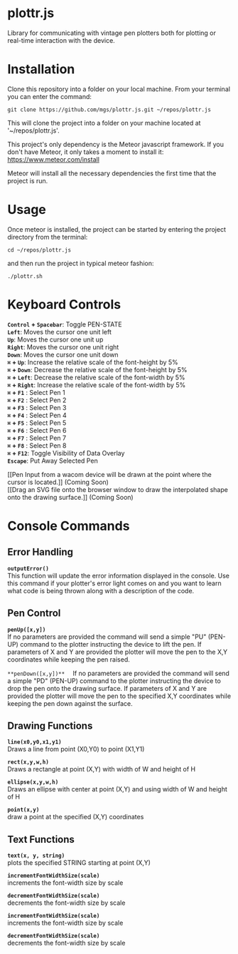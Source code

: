# plottr.js
Library for communicating with vintage pen plotters both for plotting or real-time interaction with the device.  

# Installation
Clone this repository into a folder on your local machine. From your terminal you can enter the command:  

`git clone https://github.com/mgs/plottr.js.git ~/repos/plottr.js`  

This will clone the project into a folder on your machine located at '~/repos/plottr.js'.  

This project's only dependency is the Meteor javascript framework. If you don't have Meteor, it only takes a moment to install it: https://www.meteor.com/install  

Meteor will install all the necessary dependencies the first time that the project is run.  

# Usage

Once meteor is installed, the project can be started by entering the project directory from the terminal:  

`cd ~/repos/plottr.js`  

and then run the project in typical meteor fashion:  

`./plottr.sh`  

# Keyboard Controls  
**`Control` + `Spacebar`**: Toggle PEN-STATE  
**`Left`**: Moves the cursor one unit left  
**`Up`**: Moves the cursor one unit up  
**`Right`**: Moves the cursor one unit right  
**`Down`**: Moves the cursor one unit down  
**`⌘` + `Up`**: Increase the relative scale of the font-height by 5%  
**`⌘` + `Down`**: Decrease the relative scale of the font-height by 5%  
**`⌘` + `Left`**: Decrease the relative scale of the font-width by 5%  
**`⌘` + `Right`**: Increase the relative scale of the font-width by 5%  
**`⌘` + `F1`** : Select Pen 1  
**`⌘` + `F2`** : Select Pen 2  
**`⌘` + `F3`** : Select Pen 3  
**`⌘` + `F4`** : Select Pen 4  
**`⌘` + `F5`** : Select Pen 5  
**`⌘` + `F6`** : Select Pen 6  
**`⌘` + `F7`** : Select Pen 7  
**`⌘` + `F8`** : Select Pen 8  
**`⌘` + `F12`**: Toggle Visibility of Data Overlay  
**`Escape`**: Put Away Selected Pen  

[[Pen Input from a wacom device will be drawn at the point where the cursor is located.]] (Coming Soon)  
[[Drag an SVG file onto the browser window to draw the interpolated shape onto the drawing surface.]] (Coming Soon)  

# Console Commands
## **Error Handling**
**`outputError()`**  
This function will update the error information displayed in the console. Use this command if your plotter's error light comes on and you want to learn what code is being thrown along with a description of the code.  
## **Pen Control**
**`penUp([x,y])`**  
If no parameters are provided the command will send a simple "PU" (PEN-UP) command to the plotter instructing the device to lift the pen. If parameters of X and Y are provided the plotter will move the pen to the X,Y coordinates while keeping the pen raised.  

`**penDown([x,y])**  `
If no parameters are provided the command will send a simple "PD" (PEN-UP) command to the plotter instructing the device to drop the pen onto the drawing surface. If parameters of X and Y are provided the plotter will move the pen to the specified X,Y coordinates while keeping the pen down against the surface.  

## Drawing Functions
**`line(x0,y0,x1,y1)`**  
Draws a line from point (X0,Y0) to point (X1,Y1)  

**`rect(x,y,w,h)`**  
Draws a rectangle at point (X,Y) with width of W and height of H  

**`ellipse(x,y,w,h)`**  
Draws an ellipse with center at point (X,Y) and using width of W and height of H  

**`point(x,y)`**  
draw a point at the specified (X,Y) coordinates  

## Text Functions
**`text(x, y, string)`**  
plots the specified STRING starting at point (X,Y)  

**``incrementFontWidthSize(scale)``**  
increments the font-width size by scale  

**`decrementFontWidthSize(scale)`**  
decrements the font-width size by scale  

**`incrementFontWidthSize(scale)`**  
increments the font-width size by scale  

**`decrementFontWidthSize(scale)`**  
decrements the font-width size by scale  
